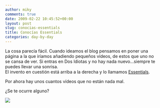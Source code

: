 ```yaml
---
author: miky
comments: true
date: 2009-02-22 10:45:52+00:00
layout: post
slug: conocias-essentials
title: Conocías Essentials
categories: day-by-day
---
```


La cosa parecía fácil. Cuando ideamos el blog pensamos en poner una página a la que iríamos añadiendo pequeños vídeos, de estos que uno no se cansa de ver. Si entras en Dos Idiotas y no hay nada nuevo...siempre te puedes llevar una sonrisa.  
El invento en cuestión está arriba a la derecha y lo llamamos [Essentials](http://www.dosidiotas.com/essentials/).  
  
Por ahora hay unos cuantos vídeos que no están nada mal.  
  
¿Se te ocurre alguno?  
  


![](http://img.zemanta.com/pixy.gif?x-id=8ca695ca-7db9-4f24-aef0-03ac13a25a13)
